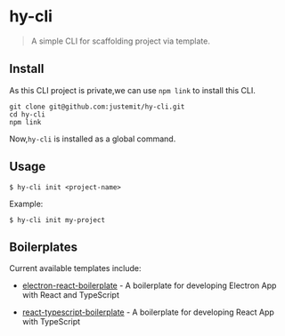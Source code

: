 # hy-cli

> A simple CLI for scaffolding project via template.

## Install

As this CLI project is private,we can use `npm link` to install this CLI.

```shell
git clone git@github.com:justemit/hy-cli.git
cd hy-cli
npm link
```

Now,`hy-cli` is installed as a global command.

## Usage

`$ hy-cli init <project-name>`

Example:

`$ hy-cli init my-project`

## Boilerplates

Current available templates include:

- [electron-react-boilerplate](https://github.com/justemit/electron-react-boilerplate) - A boilerplate for developing Electron App with React and TypeScript

- [react-typescript-boilerplate](https://github.com/justemit/react-typescript-boilerplate) - A boilerplate for developing React App with TypeScript
